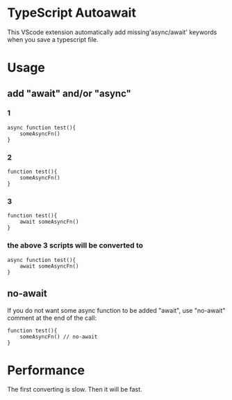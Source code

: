 # TypeScript Autoawait 

This VScode extension automatically add missing'async/await' keywords when you save a typescript file.


# Usage

## add "await" and/or "async"
### 1
```
async function test(){
    someAsyncFn()
}

```
### 2
```
function test(){
    someAsyncFn()
}

```
### 3
```
function test(){
    await someAsyncFn()
}
```
### the above 3 scripts will be converted to

```
async function test(){
    await someAsyncFn()
}

```

## no-await
If you do not want some async function to be added "await", use "no-await" comment at the end of the call:

```
function test(){
    someAsyncFn() // no-await
}
```

# Performance
The first converting is slow. Then it will be fast.